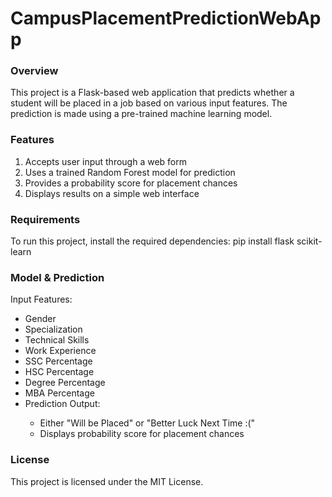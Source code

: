 <h1>CampusPlacementPredictionWebApp</h1>

<h3>Overview</h3>

This project is a Flask-based web application  that predicts whether a student will be placed in a job based on various input features. The prediction is made using a pre-trained machine learning model.

<h3>Features</h3>
<ol>
<li>Accepts user input through a web form</li>
<li>Uses a trained Random Forest model for prediction</li>
<li>Provides a probability score for placement chances</li>
<li>Displays results on a simple  web interface</li>
</ol>

<h3>Requirements</h3>

To run this project, install  the required dependencies:
pip install flask scikit-learn

<h3>Model & Prediction</h3>

Input Features:
<ul>
<li>Gender</li>
<li>Specialization</li>
<li>Technical Skills</li>
<li>Work Experience</li>
<li>SSC Percentage</li>
<li>HSC Percentage</li>
<li>Degree Percentage</li>
<li>MBA Percentage</li>
<li>Prediction Output:</li>
<ul>
<li>Either "Will be Placed" or "Better Luck Next Time :("</li>
<li>Displays probability score for placement chances</li>
</ul>
</ul>

<h3>License</h3>
This project is licensed under the MIT License.
